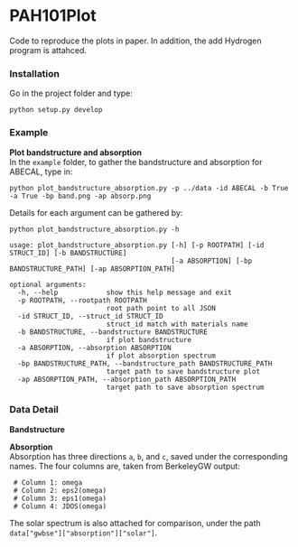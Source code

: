 # PAH101Plot
Code to reproduce the plots in paper. In addition, the add Hydrogen program is attahced. 

### Installation
Go in the project folder and type:  
```
python setup.py develop
```

### Example
__Plot bandstructure and absorption__  
In the `example` folder, to gather the bandstructure and absorption for ABECAL, type in:  

```
python plot_bandstructure_absorption.py -p ../data -id ABECAL -b True -a True -bp band.png -ap absorp.png
```
Details for each argument can be gathered by:  

```
python plot_bandstructure_absorption.py -h  

usage: plot_bandstructure_absorption.py [-h] [-p ROOTPATH] [-id STRUCT_ID] [-b BANDSTRUCTURE]
                                        [-a ABSORPTION] [-bp BANDSTRUCTURE_PATH] [-ap ABSORPTION_PATH]

optional arguments:
  -h, --help            show this help message and exit
  -p ROOTPATH, --rootpath ROOTPATH
                        root path point to all JSON
  -id STRUCT_ID, --struct_id STRUCT_ID
                        struct_id match with materials name
  -b BANDSTRUCTURE, --bandstructure BANDSTRUCTURE
                        if plot bandstructure
  -a ABSORPTION, --absorption ABSORPTION
                        if plot absorption spectrum
  -bp BANDSTRUCTURE_PATH, --bandstructure_path BANDSTRUCTURE_PATH
                        target path to save bandstructure plot
  -ap ABSORPTION_PATH, --absorption_path ABSORPTION_PATH
                        target path to save absorption spectrum
```

### Data Detail
__Bandstructure__

__Absorption__  
Absorption has three directions `a`, `b`, and `c`, saved under the corresponding names. The four columns are, taken from BerkeleyGW output:   

```
 # Column 1: omega  
 # Column 2: eps2(omega)  
 # Column 3: eps1(omega)  
 # Column 4: JDOS(omega)  
```
The solar spectrum is also attached for comparison, under the path `data["gwbse"]["absorption"]["solar"]`.